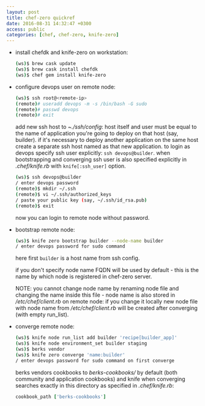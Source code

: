 ```yaml
---
layout: post
title: chef-zero quickref
date: 2016-08-31 14:32:47 +0300
access: public
categories: [chef, chef-zero, knife-zero]
---
```


- install chefdk and knife-zero on workstation:

  ```sh
  (ws)$ brew cask update
  (ws)$ brew cask install chefdk
  (ws)$ chef gem install knife-zero
  ```

- configure devops user on remote node:

  ```sh
  (ws)$ ssh root@<remote-ip>
  (remote)# useradd devops -m -s /bin/bash -G sudo
  (remote)# passwd devops
  (remote)# exit
  ```

  add new ssh host to _~./ssh/config_: host itself and user must be
  equal to the name of application you're going to deploy on that host
  (say, builder). if it's necessary to deploy another application on
  the same host create a separate ssh host named as that new application.
  to login as devops specify ssh user explicitly: `ssh devops@builder`.
  when bootstrapping and converging ssh user is also specified explicitly
  in _.chef/knife.rb_ with `knife[:ssh_user]` option.

  ```sh
  (ws)$ ssh devops@builder
  / enter devops password
  (remote)$ mkdir ~/.ssh
  (remote)$ vi ~/.ssh/authorized_keys
  / paste your public key (say, ~/.ssh/id_rsa.pub)
  (remote)$ exit
  ```

  now you can login to remote node without password.

- bootstrap remote node:

  ```sh
  (ws)$ knife zero bootstrap builder --node-name builder
  / enter devops password for sudo command
  ```

  here first `builder` is a host name from ssh config.

  if you don't specify node name FQDN will be used by default -
  this is the name by which node is registered in chef-zero server.

  NOTE: you cannot change node name by renaming node file and changing the name
  inside this file - node name is also stored in _/etc/chef/client.rb_ on remote
  node: if you change it locally new node file with node name from
  _/etc/chef/client.rb_ will be created after converging (with empty run_list).

- converge remote node:

  ```sh
  (ws)$ knife node run_list add builder 'recipe[builder_app]'
  (ws)$ knife node environment_set builder staging
  (ws)$ berks vendor
  (ws)$ knife zero converge 'name:builder'
  / enter devops password for sudo command on first converge
  ```

  berks vendors cookbooks to _berks-cookbooks/_ by default (both community
  and application cookbooks) and knife when converging searches exactly in
  this directory as specified in _.chef/knife.rb_:

  ```ruby
  cookbook_path ['berks-cookbooks']
  ```
